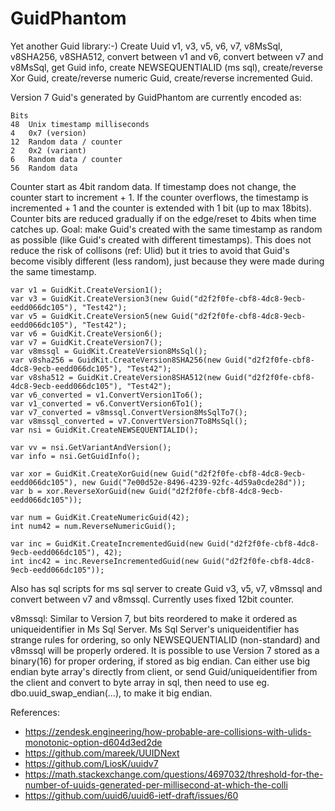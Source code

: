 # GuidPhantom
Yet another Guid library:-) Create Uuid v1, v3, v5, v6, v7, v8MsSql, v8SHA256, v8SHA512, convert between v1 and v6, convert between v7 and v8MsSql, get Guid info, create NEWSEQUENTIALID (ms sql), create/reverse Xor Guid, create/reverse numeric Guid, create/reverse incremented Guid.

Version 7 Guid's generated by GuidPhantom are currently encoded as:

	Bits	
	48	Unix timestamp milliseconds
	4	0x7 (version)
	12	Random data / counter
	2	0x2 (variant)
	6	Random data / counter
	56	Random data

Counter start as 4bit random data.
If timestamp does not change, the counter start to increment + 1.
If the counter overflows, the timestamp is incremented + 1 and the counter is extended with 1 bit (up to max 18bits).
Counter bits are reduced gradually if on the edge/reset to 4bits when time catches up.
Goal: make Guid's created with the same timestamp as random as possible (like Guid's created with different timestamps).
This does not reduce the risk of collisons (ref: Ulid) but it tries to avoid that Guid's become visibly different (less random),
just because they were made during the same timestamp.

	var v1 = GuidKit.CreateVersion1();
	var v3 = GuidKit.CreateVersion3(new Guid("d2f2f0fe-cbf8-4dc8-9ecb-eedd066dc105"), "Test42");
	var v5 = GuidKit.CreateVersion5(new Guid("d2f2f0fe-cbf8-4dc8-9ecb-eedd066dc105"), "Test42");
	var v6 = GuidKit.CreateVersion6();
	var v7 = GuidKit.CreateVersion7();
	var v8mssql = GuidKit.CreateVersion8MsSql();
	var v8sha256 = GuidKit.CreateVersion8SHA256(new Guid("d2f2f0fe-cbf8-4dc8-9ecb-eedd066dc105"), "Test42");
	var v8sha512 = GuidKit.CreateVersion8SHA512(new Guid("d2f2f0fe-cbf8-4dc8-9ecb-eedd066dc105"), "Test42");
	var v6_converted = v1.ConvertVersion1To6();
	var v1_converted = v6.ConvertVersion6To1();
	var v7_converted = v8mssql.ConvertVersion8MsSqlTo7();
	var v8mssql_converted = v7.ConvertVersion7To8MsSql();
	var nsi = GuidKit.CreateNEWSEQUENTIALID();

	var vv = nsi.GetVariantAndVersion();
	var info = nsi.GetGuidInfo();

	var xor = GuidKit.CreateXorGuid(new Guid("d2f2f0fe-cbf8-4dc8-9ecb-eedd066dc105"), new Guid("7e00d52e-8496-4239-92fc-4d59a0cde28d"));
	var b = xor.ReverseXorGuid(new Guid("d2f2f0fe-cbf8-4dc8-9ecb-eedd066dc105"));

	var num = GuidKit.CreateNumericGuid(42);
	int num42 = num.ReverseNumericGuid();

	var inc = GuidKit.CreateIncrementedGuid(new Guid("d2f2f0fe-cbf8-4dc8-9ecb-eedd066dc105"), 42);
	int inc42 = inc.ReverseIncrementedGuid(new Guid("d2f2f0fe-cbf8-4dc8-9ecb-eedd066dc105"));

Also has sql scripts for ms sql server to create Guid v3, v5, v7, v8mssql and convert between v7 and v8mssql. Currently uses fixed 12bit counter.

v8mssql: Similar to Version 7, but bits reordered to make it ordered as uniqueidentifier in Ms Sql Server.
Ms Sql Server's uniqueidentifier has strange rules for ordering, so only NEWSEQUENTIALID (non-standard) and v8mssql will be properly ordered.
It is possible to use Version 7 stored as a binary(16) for proper ordering, if stored as big endian. Can either use big endian byte array's directly from client,
or send Guid/uniqueidentifier from the client and convert to byte array in sql, then need to use eg. dbo.uuid_swap_endian(...), to make it big endian.

References:
* https://zendesk.engineering/how-probable-are-collisions-with-ulids-monotonic-option-d604d3ed2de
* https://github.com/mareek/UUIDNext
* https://github.com/LiosK/uuidv7
* https://math.stackexchange.com/questions/4697032/threshold-for-the-number-of-uuids-generated-per-millisecond-at-which-the-colli
* https://github.com/uuid6/uuid6-ietf-draft/issues/60

